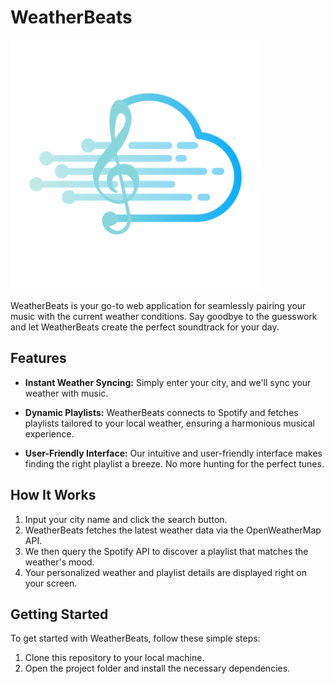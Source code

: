
# WeatherBeats

<img src="../images/logo-weatherBeats.png" width="400"/>

WeatherBeats is your go-to web application for seamlessly pairing your music with the current weather conditions. Say goodbye to the guesswork and let WeatherBeats create the perfect soundtrack for your day.

## Features

- **Instant Weather Syncing:** Simply enter your city, and we'll sync your weather with music.

- **Dynamic Playlists:** WeatherBeats connects to Spotify and fetches playlists tailored to your local weather, ensuring a harmonious musical experience.

- **User-Friendly Interface:** Our intuitive and user-friendly interface makes finding the right playlist a breeze. No more hunting for the perfect tunes.

## How It Works

1. Input your city name and click the search button.
2. WeatherBeats fetches the latest weather data via the OpenWeatherMap API.
3. We then query the Spotify API to discover a playlist that matches the weather's mood.
4. Your personalized weather and playlist details are displayed right on your screen.

## Getting Started

To get started with WeatherBeats, follow these simple steps:

1. Clone this repository to your local machine.
2. Open the project folder and install the necessary dependencies.
